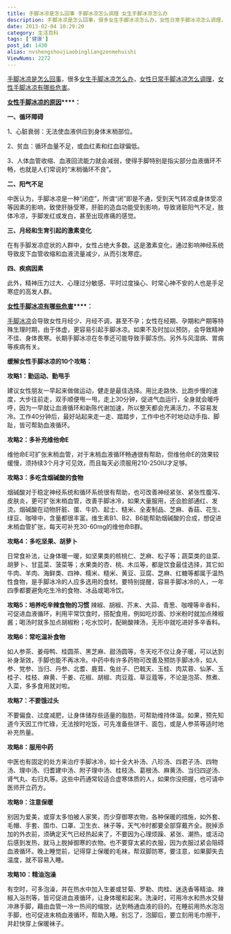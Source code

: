 ```yaml
---
title: 手脚冰凉是怎么回事 手脚冰凉怎么调理 女生手脚冰凉怎么办
description: 手脚冰凉是怎么回事，很多女生手脚冰凉怎么办，女性日常手脚冰凉怎么调理，女性手脚冰凉有哪些危害。女性手脚冰凉的原因：一、循环障碍1、心脏衰弱：无法使血液供应到身体末梢部位。2、贫血：循环血量不足，或血红素和红血球偏低。3、人体血管收缩、血液回流能力就会减弱，使得手脚特别是指尖部分血液循环不畅，也就是人们常说的“末梢循环不良”。二、阳气不足中医认为，手脚冰凉是一种
date: 2013-02-04 10:29:20
category: 生活百科
tags: ['健康']
post_id: 1430
alias: nvshengshoujiaobingliangzenmehuishi
ViewNums: 2272
---
```


[手脚冰凉是怎么回事](/blog/nvshengshoujiaobingliangzenmehuishi)，很多[女生手脚冰凉怎么办](/blog/nvshengshoujiaobingliangzenmehuishi)，[女性日常手脚冰凉怎么调理](/blog/nvshengshoujiaobingliangzenmehuishi)，[女性手脚冰凉有哪些危害](/blog/nvshengshoujiaobingliangzenmehuishi)。

**[女性手脚冰凉的原因](/blog/nvshengshoujiaobingliangzenmehuishi)****：**

**一、循环障碍**

1、心脏衰弱：无法使血液供应到身体末梢部位。

2、贫血：循环血量不足，或血红素和红血球偏低。

3、人体血管收缩、血液回流能力就会减弱，使得手脚特别是指尖部分血液循环不畅，也就是人们常说的“末梢循环不良”。

**二、阳气不足**

中医认为，手脚冰凉是一种“闭症”，所谓“闭”即是不通，受到天气转凉或身体受凉等因素的影响，致使肝脉受寒，肝脏的造血功能受到影响，导致肾脏阳气不足，肢体冷凉，手脚发红或发白，甚至出现疼痛的感觉。

**三、月经和生育引起的激素变化**

在有手脚发凉症状的人群中，女性占绝大多数。这是激素变化，通过影响神经系统导致皮下血管收缩和血液流量减少，从而引发寒症。

**四、疾病因素**

此外，精神压力过大、心理过分敏感、平时过度操心、时常心神不安的人也是手足寒症的高发人群。

**[女性手脚冰凉有哪些危害](/blog/nvshengshoujiaobingliangzenmehuishi)****：**

[手脚冰凉](/blog/nvshengshoujiaobingliangzenmehuishi)会导致女性月经少、月经不调，甚至不孕；女性在经期、孕期和产期等特殊生理时期，由于体虚，更容易引起手脚冰凉。如果不及时加以预防，会导致精神不佳、身体畏寒。长期手脚冰凉在冬季还可能导致手脚冻伤。另外与风湿病、胃病等疾病有关。

**缓解女性手脚冰凉的10个攻略：**

**攻略1：勤运动、勤甩手**

建议女性朋友一早起来做做运动，健走是最佳选择。用比走路快、比跑步慢的速度，大步往前走，双手顺便甩一甩，走上30分钟，促进气血运行，全身就会暖呼呼，因为一早就让血液循环和新陈代谢加速，所以整天都会充满活力，不容易发冷。工作40分钟后，最好站起来走一走、踏踏步，工作中也不时地动动手指、脚趾，皆可帮助血液循环。

**攻略2：多补充维他命E**

维他命E可扩张末梢血管，对于末梢血液循环畅通很有帮助，但维他命E的效果较缓慢，须持续3个月才可见效，而且每天必须服用210-250IU才足够。

**攻略3：多吃含烟碱酸的食物**

烟碱酸对于稳定神经系统和循环系统很有帮助，也可改善神经紧张、紧张性腹泻、皮肤炎，更可扩张末梢血管，改善手脚冰冷，如果大量服用，还会脸部通红、发烫。烟碱酸在动物肝脏、蛋、牛奶、起士、糙米、全麦制品、芝麻、香菇、花生、绿豆、咖啡中，含量都很丰富。维生素B1、B2、B6能帮助烟碱酸的合成，想促进末梢血管扩张，每天可补充30-60mg的维他命B群。

**攻略4：多吃坚果、胡萝卜**

日常食补法，让身体暖一暖，如坚果类的核桃仁、芝麻、松子等；蔬菜类的韭菜、胡萝卜、甘蓝菜、菠菜等；水果类的杏、桃、木瓜等，都是饮食最佳选择，其它如牛肉、羊肉、海鲜类、四神、糯米、糙米、黄豆、豆腐、芝麻、红糖等都属于温热性食物，是手脚冰冷的人应多选用的食材。要特别提醒，容易手脚冰冷的人，一年四季都要避免吃生冷的食物、冰品或喝冷饮。

**攻略5：培养吃辛辣食物的习惯**
辣椒、胡椒、芥末、大蒜、青葱、咖哩等辛香料，可促进血液循环，利用平常饮食时，搭配食用，例如吃炒面、炒米粉时就加点辣椒酱；喝汤时就多加点胡椒粉；吃水饺时，配碗酸辣汤，无形中就吃进好多辛香料。

**攻略6：常吃温补食物**

如人参茶、姜母鸭、桂圆茶、黑芝麻、甜汤圆等，冬天吃不仅让身子暖，可以达到补身渐效，手脚也能不再冰冷。中药中有许多药物可改善及预防手脚冰冷，如人参、党参、当归、丹参、北耆、鹿茸、兔丝子、巴戟天、玉桂、肉苁蓉、仙茅、玉桂子、桂枝、麻黄、干姜、花椒、胡椒、肉豆蔻、草豆蔻等，不论是泡茶、熬煮、入菜，多多食用就对啦。

**攻略7：不要饿过头**

不要偏食、过度减肥，让身体储存些适量的脂肪，可帮助维持体温。如果，预先知道今天因工作忙碌，无法按时吃饭，可先准备些饼干、面包，或是人参茶等适时地补充热量。

**攻略8：服用中药**

中医也有固定的处方来治疗手脚冰冷，如十全大补汤、八珍汤、四君子汤、四物汤、理中汤、归耆建中汤、附子理中汤、桂枝汤、葛根汤、麻黄汤、当归四逆汤、肾气丸、右归丸等。这些中药通常较适合虚寒体质的人，如果你没把握，也可请中医师开立药方。

**攻略9：注意保暖**

别因为爱美，或穿太多怕被人家笑，而少穿御寒衣物，各种保暖的措施，如外套、毛帽、手套、围巾、口罩、卫生衣、袜子等，天气冷时都要全部穿戴齐全。脱掉添加的外衣前，须确定天气已经热起来了，不要因为心理烦躁、紧张、潮热，或活动后感到发热，就马上脱掉御寒的衣物。也不要穿太紧的衣服，因为衣服过紧会阻碍血液循环。晚上睡觉前，记得穿上保暖的毛袜，帮双脚防寒，要注意，如果脚失去温度，就不容易入睡。

**攻略10：精油泡澡**

有空时，可多泡澡，并在热水中加入生姜或甘菊、罗勒、肉桂、迷迭香等精油、辣椒入浴剂等，皆可促进血液循环，让身体暖和起来。洗澡时，可用冷水和热水交替冲淋手脚，藉由血管一冷一热间的缩放，达到畅通血液的目的。在睡前用热水泡泡手脚，也可促进末梢血液循环，帮助入睡。别忘了，泡脚后，要立刻用毛巾擦干，并赶快穿上保暖袜子。

